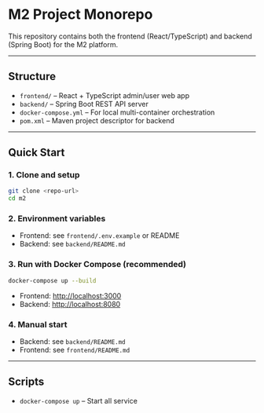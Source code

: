 # M2 Project Monorepo

This repository contains both the frontend (React/TypeScript) and backend (Spring Boot) for the M2 platform.

---

## Structure

- `frontend/` – React + TypeScript admin/user web app
- `backend/` – Spring Boot REST API server
- `docker-compose.yml` – For local multi-container orchestration
- `pom.xml` – Maven project descriptor for backend

---

## Quick Start

### 1. Clone and setup

```bash
git clone <repo-url>
cd m2
```

### 2. Environment variables

- Frontend: see `frontend/.env.example` or README
- Backend: see `backend/README.md`

### 3. Run with Docker Compose (recommended)

```bash
docker-compose up --build
```

- Frontend: [http://localhost:3000](http://localhost:3000)
- Backend: [http://localhost:8080](http://localhost:8080)

### 4. Manual start

- Backend: see `backend/README.md`
- Frontend: see `frontend/README.md`

---

## Scripts

- `docker-compose up` – Start all service

